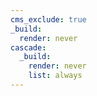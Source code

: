 ```yaml
---
cms_exclude: true
_build:
  render: never
cascade:
  _build:
    render: never
    list: always
---
```

